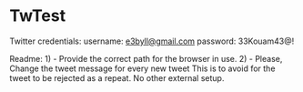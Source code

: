 # TwTest

Twitter credentials:
username:  e3byll@gmail.com
password:   33Kouam43@!


Readme:  1) - Provide the correct path for the browser in use.
                2) - Please, Change the tweet message for every new tweet
                       This is to avoid for the tweet to be rejected as a repeat.
No other external setup.                     
